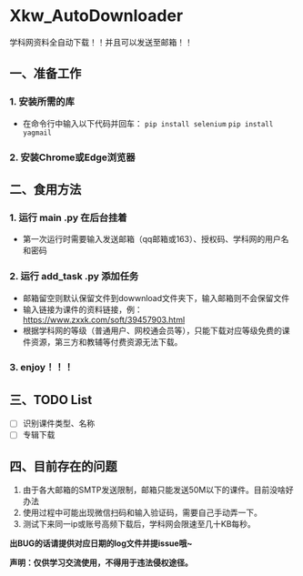 # Xkw_AutoDownloader
学科网资料全自动下载！！并且可以发送至邮箱！！


## 一、准备工作
### 1. **安装所需的库**
   - 在命令行中输入以下代码并回车：
    ```pip install selenium```
    ```pip install yagmail```
### 2. **安装Chrome或Edge浏览器**
## 二、食用方法
### 1. **运行 main .py 在后台挂着**
   - 第一次运行时需要输入发送邮箱（qq邮箱或163）、授权码、学科网的用户名和密码
### 2. **运行 add_task .py 添加任务**
   - 邮箱留空则默认保留文件到dowwnload文件夹下，输入邮箱则不会保留文件
   - 输入链接为课件的资料链接，例：https://www.zxxk.com/soft/39457903.html
   - 根据学科网的等级（普通用户、网校通会员等），只能下载对应等级免费的课件资源，第三方和教辅等付费资源无法下载。
### 3. **enjoy！！！**
## 三、TODO List
  - [ ] 识别课件类型、名称
  - [ ] 专辑下载
## 四、目前存在的问题
1. 由于各大邮箱的SMTP发送限制，邮箱只能发送50M以下的课件。目前没啥好办法
2. 使用过程中可能出现微信扫码和输入验证码，需要自己手动弄一下。
3. 测试下来同一ip或账号高频下载后，学科网会限速至几十KB每秒。

**出BUG的话请提供对应日期的log文件并提issue哦~**

**声明：仅供学习交流使用，不得用于违法侵权途径。**
         
